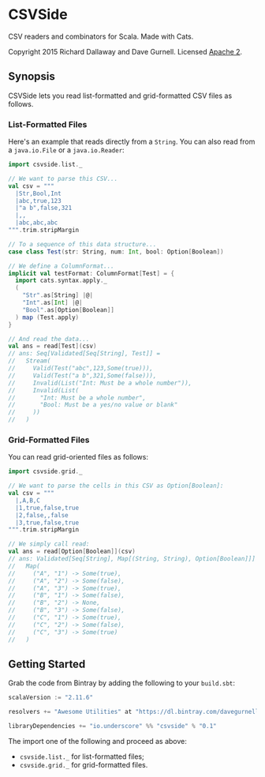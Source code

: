# CSVSide

CSV readers and combinators for Scala. Made with Cats.

Copyright 2015 Richard Dallaway and Dave Gurnell. Licensed [Apache 2][license].

## Synopsis

CSVSide lets you read list-formatted and grid-formatted CSV files as follows.

### List-Formatted Files

Here's an example that reads directly from a `String`.
You can also read from a `java.io.File` or a `java.io.Reader`:

~~~ scala
import csvside.list._

// We want to parse this CSV...
val csv = """
  |Str,Bool,Int
  |abc,true,123
  |"a b",false,321
  |,,
  |abc,abc,abc
""".trim.stripMargin

// To a sequence of this data structure...
case class Test(str: String, num: Int, bool: Option[Boolean])

// We define a ColumnFormat...
implicit val testFormat: ColumnFormat[Test] = {
  import cats.syntax.apply._
  (
    "Str".as[String] |@|
    "Int".as[Int] |@|
    "Bool".as[Option[Boolean]]
  ) map (Test.apply)
}

// And read the data...
val ans = read[Test](csv)
// ans: Seq[Validated[Seq[String], Test]] =
//   Stream(
//     Valid(Test("abc",123,Some(true))),
//     Valid(Test("a b",321,Some(false))),
//     Invalid(List("Int: Must be a whole number")),
//     Invalid(List(
//       "Int: Must be a whole number",
//       "Bool: Must be a yes/no value or blank"
//     ))
//   )
~~~

### Grid-Formatted Files

You can read grid-oriented files as follows:

~~~ scala
import csvside.grid._

// We want to parse the cells in this CSV as Option[Boolean]:
val csv = """
  |,A,B,C
  |1,true,false,true
  |2,false,,false
  |3,true,false,true
""".trim.stripMargin

// We simply call read:
val ans = read[Option[Boolean]](csv)
// ans: Validated[Seq[String], Map[(String, String), Option[Boolean]]] =
//   Map(
//     ("A", "1") -> Some(true),
//     ("A", "2") -> Some(false),
//     ("A", "3") -> Some(true),
//     ("B", "1") -> Some(false),
//     ("B", "2") -> None,
//     ("B", "3") -> Some(false),
//     ("C", "1") -> Some(true),
//     ("C", "2") -> Some(false),
//     ("C", "3") -> Some(true)
//   )
~~~

## Getting Started

Grab the code from Bintray by adding the following to your `build.sbt`:

~~~ scala
scalaVersion := "2.11.6"

resolvers += "Awesome Utilities" at "https://dl.bintray.com/davegurnell/maven"

libraryDependencies += "io.underscore" %% "csvside" % "0.1"
~~~

The import one of the following and proceed as above:

 - `csvside.list._` for list-formatted files;
 - `csvside.grid._` for grid-formatted files.

[license]: http://www.apache.org/licenses/LICENSE-2.0
